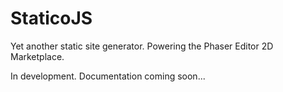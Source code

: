 # StaticoJS

Yet another static site generator. Powering the Phaser Editor 2D Marketplace.

In development. Documentation coming soon...
